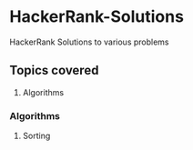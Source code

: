 # HackerRank-Solutions
HackerRank Solutions to various problems 

## Topics covered 
1. Algorithms

### Algorithms
1. Sorting
